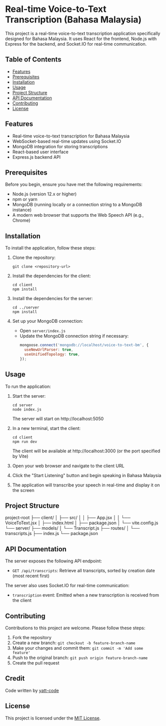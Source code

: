 # Real-time Voice-to-Text Transcription (Bahasa Malaysia)

This project is a real-time voice-to-text transcription application specifically designed for Bahasa Malaysia. It uses React for the frontend, Node.js with Express for the backend, and Socket.IO for real-time communication.

## Table of Contents

- [Features](#features)
- [Prerequisites](#prerequisites)
- [Installation](#installation)
- [Usage](#usage)
- [Project Structure](#project-structure)
- [API Documentation](#api-documentation)
- [Contributing](#contributing)
- [License](#license)

## Features

- Real-time voice-to-text transcription for Bahasa Malaysia
- WebSocket-based real-time updates using Socket.IO
- MongoDB integration for storing transcriptions
- React-based user interface
- Express.js backend API

## Prerequisites

Before you begin, ensure you have met the following requirements:

- Node.js (version 12.x or higher)
- npm or yarn
- MongoDB (running locally or a connection string to a MongoDB instance)
- A modern web browser that supports the Web Speech API (e.g., Chrome)

## Installation

To install the application, follow these steps:

1. Clone the repository:
   ```
   git clone <repository-url>
   ```

2. Install the dependencies for the client:
   ```
   cd client
   npm install
   ```

3. Install the dependencies for the server:
   ```
   cd ../server
   npm install
   ```

4. Set up your MongoDB connection:
   - Open `server/index.js`
   - Update the MongoDB connection string if necessary:
     ```javascript
     mongoose.connect('mongodb://localhost/voice-to-text-bm', {
       useNewUrlParser: true,
       useUnifiedTopology: true,
     });
     ```

## Usage

To run the application:

1. Start the server:
   ```
   cd server
   node index.js
   ```
   The server will start on http://localhost:5050

2. In a new terminal, start the client:
   ```
   cd client
   npm run dev
   ```
   The client will be available at http://localhost:3000 (or the port specified by Vite)

3. Open your web browser and navigate to the client URL

4. Click the "Start Listening" button and begin speaking in Bahasa Malaysia

5. The application will transcribe your speech in real-time and display it on the screen

## Project Structure

project-root
├── client/
│   ├── src/
│   │   ├── App.jsx
│   │   └── VoiceToText.jsx
│   ├── index.html
│   ├── package.json
│   └── vite.config.js
└── server/
    ├── models/
    │   └── Transcript.js
    ├── routes/
    │   └── transcripts.js
    ├── index.js
    └── package.json

## API Documentation

The server exposes the following API endpoint:

- `GET /api/transcripts`: Retrieve all transcripts, sorted by creation date (most recent first)

The server also uses Socket.IO for real-time communication:

- `transcription` event: Emitted when a new transcription is received from the client

## Contributing

Contributions to this project are welcome. Please follow these steps:

1. Fork the repository
2. Create a new branch: `git checkout -b feature-branch-name`
3. Make your changes and commit them: `git commit -m 'Add some feature'`
4. Push to the original branch: `git push origin feature-branch-name`
5. Create the pull request

## Credit

Code written by [yatt-code](https://github.com/yatt-code)

## License

This project is licensed under the [MIT License](LICENSE).
